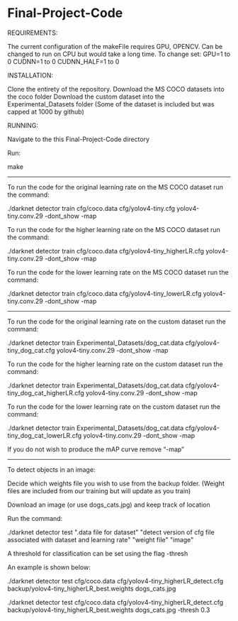 # Final-Project-Code

REQUIREMENTS:

The current configuration of the makeFile requires GPU, OPENCV.
Can be changed to run on CPU but would take a long time.
To change set:
  GPU=1 to 0
  CUDNN=1 to 0
  CUDNN_HALF=1 to 0

INSTALLATION:

Clone the entirety of the repository.
Download the MS COCO datasets into the coco folder
Download the custom dataset into the Experimental_Datasets folder (Some of the dataset is included but was capped at 1000 by github)

RUNNING:

Navigate to the this Final-Project-Code directory

Run: 

make

---------------------------------------------------------------------------------------------------------------

To run the code for the original learning rate on the MS COCO dataset run the command:

./darknet detector train cfg/coco.data cfg/yolov4-tiny.cfg yolov4-tiny.conv.29 -dont_show -map

To run the code for the higher learning rate on the MS COCO dataset run the command:

./darknet detector train cfg/coco.data cfg/yolov4-tiny_higherLR.cfg yolov4-tiny.conv.29 -dont_show -map

To run the code for the lower learning rate on the MS COCO dataset run the command:

./darknet detector train cfg/coco.data cfg/yolov4-tiny_lowerLR.cfg yolov4-tiny.conv.29 -dont_show -map

---------------------------------------------------------------------------------------------------------------

To run the code for the original learning rate on the custom dataset run the command:

./darknet detector train Experimental_Datasets/dog_cat.data cfg/yolov4-tiny_dog_cat.cfg yolov4-tiny.conv.29 -dont_show -map

To run the code for the higher learning rate on the custom dataset run the command:

./darknet detector train Experimental_Datasets/dog_cat.data cfg/yolov4-tiny_dog_cat_higherLR.cfg yolov4-tiny.conv.29 -dont_show -map

To run the code for the lower learning rate on the custom dataset run the command:

./darknet detector train Experimental_Datasets/dog_cat.data cfg/yolov4-tiny_dog_cat_lowerLR.cfg yolov4-tiny.conv.29 -dont_show -map

If you do not wish to produce the mAP curve remove “-map”

--------------------------------------------------------------------------------------------------------------

To detect objects in an image: 

Decide which weights file you wish to use from the backup folder. (Weight files are included from our training but will update as you train)

Download an image (or use dogs_cats.jpg) and keep track of location

Run the command:

./darknet detector test ".data file for dataset" "detect version of cfg file associated with dataset and learning rate" 
"weight file" "image"

A threshold for classification can be set using the flag -thresh 

An example is shown below:

./darknet detector test cfg/coco.data cfg/yolov4-tiny_higherLR_detect.cfg backup/yolov4-tiny_higherLR_best.weights dogs_cats.jpg

./darknet detector test cfg/coco.data cfg/yolov4-tiny_higherLR_detect.cfg backup/yolov4-tiny_higherLR_best.weights dogs_cats.jpg -thresh 0.3


